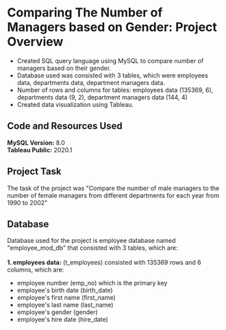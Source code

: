 # Comparing The Number of Managers based on Gender: Project Overview 
* Created SQL query language using MySQL to compare number of managers based on their gender.
* Database used was consisted with 3 tables, which were employees data, departments data, department managers data.
* Number of rows and columns for tables: employees data (135369, 6), departments data (9, 2), department managers data (144, 4)
* Created data visualization using Tableau.

## Code and Resources Used 
**MySQL Version:** 8.0  
**Tableau Public:** 2020.1

## Project Task 
The task of the project was "Compare the number of male managers to the number of female managers from different departments for each year from 1990 to 2002"

## Database
Database used for the project is employee database named "employee_mod_db" that consisted with 3 tables, which are:
<br />
<br />**1. employees data:** (t_employees) consisted with 135369 rows and 6 columns, which are:
* employee number (emp_no) which is the primary key
* employee's birth date (birth_date)
* employee's first name (first_name)
* employee's last name (last_name)
* employee's gender (gender)
* employee's hire date (hire_date)
